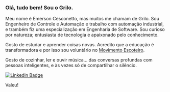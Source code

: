 ### Olá, tudo bem! Sou o Grilo.

Meu nome é Emerson Cesconetto, mas muitos me chamam de Grilo. Sou Engenheiro de Controle e Automação e trabalho com automação industrial, e trambém fiz uma especialização em Engenharia de Software. Sou curioso por natureza; entusiasta de tecnologia e apaixonado pelo conhecimento.

Gosto de estudar e aprender coisas novas. Acredito que a educação é transformadora e por isso sou voluntário no [Movimento Escoteiro](https://www.escoteiros.org.br).

Gosto de cozinhar, ler e ouvir música... das conversas profundas com pessoas inteligentes, e às vezes só de compartilhar o silêncio.

[![Linkedin Badge](https://img.shields.io/badge/-LinkedIn-blue?style=flat-square&logo=Linkedin&logoColor=white&link=https://www.linkedin.com/in/emersoncesconetto)](https://www.linkedin.com/in/emersoncesconetto)


Valeu!
<!--
**ecesconetto/ecesconetto** is a ✨ _special_ ✨ repository because its `README.md` (this file) appears on your GitHub profile.

Here are some ideas to get you started:

- 🔭 I’m currently working on ...
- 🌱 I’m currently learning ...
- 👯 I’m looking to collaborate on ...
- 🤔 I’m looking for help with ...
- 💬 Ask me about ...
- 📫 How to reach me: ...
- 😄 Pronouns: ...
- ⚡ Fun fact: ...
-->
